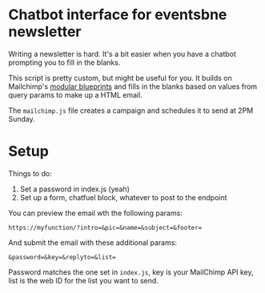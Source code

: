 Chatbot interface for eventsbne newsletter
==========================================

Writing a newsletter is hard. It's a bit easier when you have a chatbot
prompting you to fill in the blanks.

This script is pretty custom, but might be useful for you. It builds on Mailchimp's [modular blueprints](https://github.com/mailchimp/email-blueprints/) and fills in the blanks based on values from query params to make up a HTML email.

The `mailchimp.js` file creates a campaign and schedules it to send at 2PM Sunday.

Setup
=====

Things to do:

1. Set a password in index.js (yeah)
2. Set up a form, chatfuel block, whatever to post to the endpoint

You can preview the email wth the following params:
```
https://myfunction/?intro=&pic=&name=&subject=&footer=
```

And submit the email with these additional params:

```
&password=&key=&replyto=&list=
```

Password matches the one set in `index.js`, key is your MailChimp API key, list is the web ID for the list you want to send.
